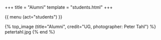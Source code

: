 +++
title = "Alumni"
template = "students.html"
+++

{{ menu (act="students") }} 

{% top_image (title="Alumni", credit="UG, photographer: Peter Tahl") %}
	petertahl.jpg
{% end %}
